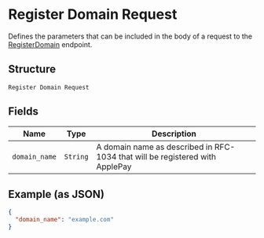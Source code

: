 
# Register Domain Request

Defines the parameters that can be included in the body of
a request to the [RegisterDomain](#endpoint-registerdomain) endpoint.

## Structure

`Register Domain Request`

## Fields

| Name | Type | Description |
|  --- | --- | --- |
| `domain_name` | `String` | A domain name as described in RFC-1034 that will be registered with ApplePay |

## Example (as JSON)

```json
{
  "domain_name": "example.com"
}
```

